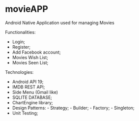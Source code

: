 # movieAPP

Android Native Application used for managing Movies

Functionalities:
- Login;
- Register;
- Add Facebook account;
- Movies Wish List;
- Movies Seen List;

Technologies:
- Android API 19;
- IMDB REST API;
- Side Menu (Gmail like)
- SQLITE DATABASE;
- ChartEngine library;
- Design Patterns: - Strategy;
                   - Builder;
                   - Factory;
                   - Singleton;
- Unit Testing;
